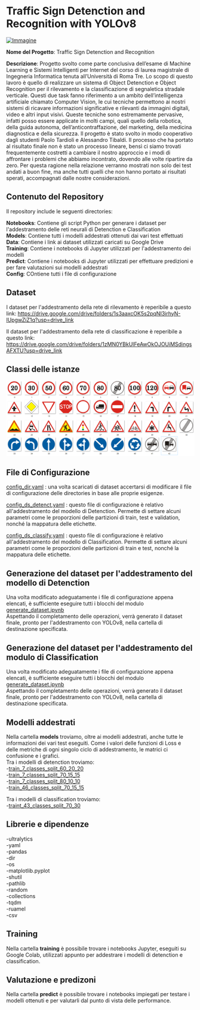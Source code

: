# Traffic Sign Detenction and Recognition with YOLOv8

[![Immagine](https://i.ytimg.com/vi/iGhkienXjVQ/maxresdefault.jpg)](URL_del_collegamento)

**Nome del Progetto**: Traffic Sign Detenction and Recognition  

**Descrizione**: Progetto svolto come parte conclusiva dell’esame di Machine Learning e Sistemi Intelligenti per Internet del corso di laurea magistrale di Ingegneria Informatica tenuta all’Università di Roma Tre.
Lo scopo di questo lavoro è quello di realizzare un sistema di Object Detenction e Object Recognition per il rilevamento e la classificazione di segnaletica stradale verticale.
Questi due task fanno riferimento a un ambito dell’intelligenza artificiale chiamato Computer Vision, le cui tecniche permettono ai nostri sistemi di ricavare informazioni significative e rilevanti da immagini digitali, video e altri input visivi.
Queste tecniche sono estremamente pervasive, infatti posso essere applicate in molti campi, quali quello della robotica, della guida autonoma, dell’anticontraffazione, del marketing, della medicina diagnostica e della sicurezza.
Il progetto è stato svolto in modo cooperativo dagli studenti Paolo Tardioli e Alessandro Tibaldi. Il processo che ha portato al risultato finale non è stato un processo lineare, bensì ci siamo trovati frequentemente costretti a cambiare il nostro approccio e i modi di affrontare i problemi che abbiamo incontrato, dovendo alle volte ripartire da zero. Per questa ragione nella relazione verranno mostrati non solo dei test andati a buon fine, ma anche tutti quelli che non hanno portato ai risultati sperati, accompagnati dalle nostre considerazioni.

## Contenuto del Repository

Il repository include le seguenti directories:

**Notebooks**: Contiene gli script Python per generare i dataset per l'addestramento delle reti neurali di Detenction e Classification  
**Models**: Contiene tutti i modelli addestrati ottenuti dai vari test effettuati  
**Data**: Contiene i link ai dataset utilizzati caricati su Google Drive  
**Training**: Contiene i notebooks di Jupyter utilizzati per l'addestramento dei modelli  
**Predict**: Contiene i notebooks di Jupyter utilizzati per effettuare predizioni e per fare valutazioni sui modelli addestrati  
**Config**: COntiene tutti i file di configurazione  

## Dataset

I dataset per l'addestramento della rete di rilevamento è reperibile a questo link: https://drive.google.com/drive/folders/1s3aaxcOK5s2pqNI3irhyN-lUpgwZiZ1q?usp=drive_link  

Il dataset per l'addestramento della rete di classificazione è reperibile a questo link: https://drive.google.com/drive/folders/1zMN0YBkUlFeAwOkOJOUiMSdingsAFXTU?usp=drive_link

## Classi delle istanze

![SEGNALI.png](SEGNALI.png)

## File di Configurazione

[config_dir.yaml](config%2Fconfig_dir.yaml) : una volta scaricati di dataset accertarsi di modificare il file di configurazione delle directories in base alle proprie esigenze.  

[config_ds_detenct.yaml](config%2Fconfig_ds_detenct.yaml) : questo file di configurazione è relativo all'addestramento del modello di Detenction. Permette di settare alcuni parametri
come le proporzioni delle partizioni di train, test e validation, nonché la mappatura delle etichette.

[config_ds_classify.yaml](config%2Fconfig_ds_classify.yaml) : questo file di configurazione è relativo all'addestramento del modello di Classification. Permette di settare alcuni parametri
come le proporzioni delle partizioni di train e test, nonché la mappatura delle etichette.

## Generazione del dataset per l'addestramento del modello di Detenction

Una volta modificato adeguatamente i file di configurazione appena elencati, è sufficiente eseguire tutti i blocchi del modulo [generate_dataset.ipynb](notebooks%2Fdetenction%2Fgenerate_dataset.ipynb)  
Aspettando il completamento delle operazioni, verrà generato il dataset finale, pronto per l'addestramento con YOLOv8, nella cartella di destinazione specificata.

## Generazione del dataset per l'addestramento del modulo di Classification 

Una volta modificato adeguatamente i file di configurazione appena elencati, è sufficiente eseguire tutti i blocchi del modulo [generate_dataset.ipynb](notebooks%2Fclassification%2Fgenerate_dataset.ipynb)   
Aspettando il completamento delle operazioni, verrà generato il dataset finale, pronto per l'addestramento con YOLOv8, nella cartella di destinazione specificata.

## Modelli addestrati

Nella cartella **models** troviamo, oltre ai modelli addestrati, anche tutte le informazioni dei vari test eseguiti. Come i valori delle funzioni di Loss e delle metriche di ogni singolo ciclo di addestramento, le matrici ci confusione e i grafici.   
Tra i modelli di detenction troviamo:  
    -[train_7_classes_split_60_20_20](models%2Fdetenction%2Ftrain_7_classes_split_60_20_20)  
    -[train_7_classes_split_70_15_15](models%2Fdetenction%2Ftrain_7_classes_split_70_15_15)  
    -[train_7_classes_split_80_10_10](models%2Fdetenction%2Ftrain_7_classes_split_80_10_10)  
    -[train_46_classes_split_70_15_15](models%2Fdetenction%2Ftrain_46_classes_split_70_15_15)  

Tra i modelli di classification troviamo:  
    -[traint_43_classes_split_70_30](models%2Fclassification%2Ftraint_43_classes_split_70_30)   

## Librerie e dipendenze

-ultralytics  
-yaml  
-pandas  
-dir  
-os  
-matplotlib.pyplot  
-shutil  
-pathlib  
-random  
-collections  
-tqdm  
-ruamel  
-csv  

## Training

Nella cartella **training** è possibile trovare i notebooks Jupyter, eseguiti su Google Colab, utilizzati appunto per addestrare i modelli di detenction e classification.  

## Valutazione e predizoni

Nella cartella **predict** è possibile trovare i notebooks impiegati per testare i modelli ottenuti e per valutarli dal punto di vista delle performance.  




